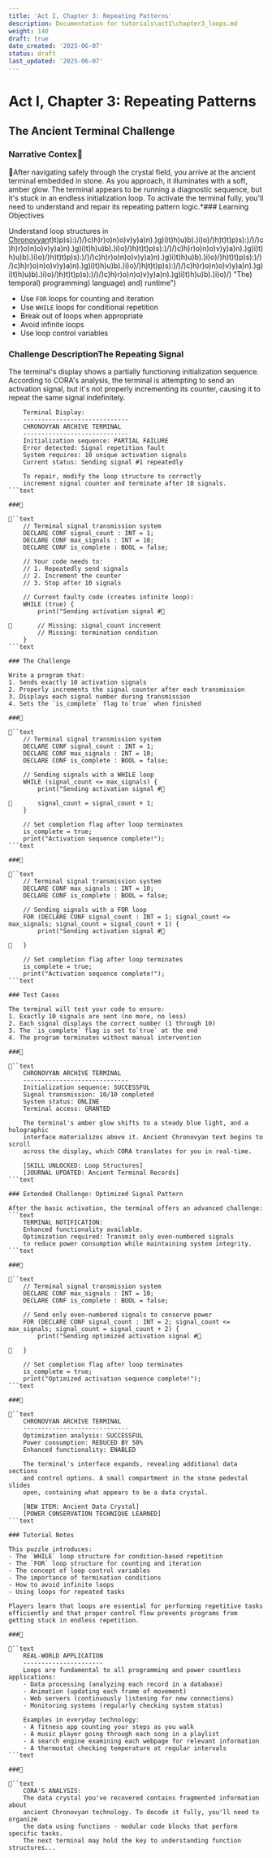 ```yaml
---
title: 'Act I, Chapter 3: Repeating Patterns'
description: Documentation for tutorials\act1\chapter3_loops.md
weight: 140
draft: true
date_created: '2025-06-07'
status: draft
last_updated: '2025-06-07'
---
```


# Act I, Chapter 3: Repeating Patterns

## The Ancient Terminal Challenge

### Narrative Contex
After navigating safely through the crystal field, you arrive at the ancient terminal embedded in stone. As you approach, it illuminates with a soft, amber glow. The terminal appears to be running a diagnostic sequence, but it's stuck in an endless initialization loop. To activate the terminal fully, you'll need to understand and repair its repeating pattern logic.*### Learning Objectives

 Understand loop structures in [Chronovyan](https://chronovyan.github.io/h)t)t)p)s):)/)/)c)h)r)o)n)o)v)y)a)n).)g)i)t)h)u)b).)i)o)/)h)t)t)p)s):)/)/)c)h)r)o)n)o)v)y)a)n).)g)i)t)h)u)b).)i)o)/)h)t)t)p)s):)/)/)c)h)r)o)n)o)v)y)a)n).)g)i)t)h)u)b).)i)o)/)h)t)t)p)s):)/)/)c)h)r)o)n)o)v)y)a)n).)g)i)t)h)u)b).)i)o)/)h)t)t)p)s):)/)/)c)h)r)o)n)o)v)y)a)n).)g)i)t)h)u)b).)i)o)/)h)t)t)p)s):)/)/)c)h)r)o)n)o)v)y)a)n).)g)i)t)h)u)b).)i)o)/)h)t)t)p)s):)/)/)c)h)r)o)n)o)v)y)a)n).)g)i)t)h)u)b).)i)o)/) "The) temporal) programming) language) and) runtime")
- Use `FOR` loops for counting and iteration
- Use `WHILE` loops for conditional repetition
- Break out of loops when appropriate
- Avoid infinite loops
- Use loop control variables

### Challenge Description**The Repeating Signal**

The terminal's display shows a partially functioning initialization sequence. According to CORA's analysis, the terminal is attempting to send an activation signal, but it's not properly incrementing its counter, causing it to repeat the same signal indefinitely.
```text
    Terminal Display:
    -----------------------------
    CHRONOVYAN ARCHIVE TERMINAL
    -----------------------------
    Initialization sequence: PARTIAL FAILURE
    Error detected: Signal repetition fault
    System requires: 10 unique activation signals
    Current status: Sending signal #1 repeatedly

    To repair, modify the loop structure to correctly
    increment signal counter and terminate after 10 signals.
```text

###

``text
    // Terminal signal transmission system
    DECLARE CONF signal_count : INT = 1;
    DECLARE CONF max_signals : INT = 10;
    DECLARE CONF is_complete : BOOL = false;

    // Your code needs to:
    // 1. Repeatedly send signals
    // 2. Increment the counter
    // 3. Stop after 10 signals

    // Current faulty code (creates infinite loop):
    WHILE (true) {
        print("Sending activation signal #

       // Missing: signal_count increment
        // Missing: termination condition
    }
```text

### The Challenge

Write a program that:
1. Sends exactly 10 activation signals
2. Properly increments the signal counter after each transmission
3. Displays each signal number during transmission
4. Sets the `is_complete` flag to`true` when finished

###

``text
    // Terminal signal transmission system
    DECLARE CONF signal_count : INT = 1;
    DECLARE CONF max_signals : INT = 10;
    DECLARE CONF is_complete : BOOL = false;

    // Sending signals with a WHILE loop
    WHILE (signal_count <= max_signals) {
        print("Sending activation signal #

       signal_count = signal_count + 1;
    }

    // Set completion flag after loop terminates
    is_complete = true;
    print("Activation sequence complete!");
```text

###

``text
    // Terminal signal transmission system
    DECLARE CONF max_signals : INT = 10;
    DECLARE CONF is_complete : BOOL = false;

    // Sending signals with a FOR loop
    FOR (DECLARE CONF signal_count : INT = 1; signal_count <= max_signals; signal_count = signal_count + 1) {
        print("Sending activation signal #

   }

    // Set completion flag after loop terminates
    is_complete = true;
    print("Activation sequence complete!");
```text

### Test Cases

The terminal will test your code to ensure:
1. Exactly 10 signals are sent (no more, no less)
2. Each signal displays the correct number (1 through 10)
3. The `is_complete` flag is set to`true` at the end
4. The program terminates without manual intervention

###

``text
    CHRONOVYAN ARCHIVE TERMINAL
    -----------------------------
    Initialization sequence: SUCCESSFUL
    Signal transmission: 10/10 completed
    System status: ONLINE
    Terminal access: GRANTED

    The terminal's amber glow shifts to a steady blue light, and a holographic
    interface materializes above it. Ancient Chronovyan text begins to scroll
    across the display, which CORA translates for you in real-time.

    [SKILL UNLOCKED: Loop Structures]
    [JOURNAL UPDATED: Ancient Terminal Records]
```text

### Extended Challenge: Optimized Signal Pattern

After the basic activation, the terminal offers an advanced challenge:
```text
    TERMINAL NOTIFICATION:
    Enhanced functionality available.
    Optimization required: Transmit only even-numbered signals
    to reduce power consumption while maintaining system integrity.
```text

###

``text
    // Terminal signal transmission system
    DECLARE CONF max_signals : INT = 10;
    DECLARE CONF is_complete : BOOL = false;

    // Send only even-numbered signals to conserve power
    FOR (DECLARE CONF signal_count : INT = 2; signal_count <= max_signals; signal_count = signal_count + 2) {
        print("Sending optimized activation signal #

   }

    // Set completion flag after loop terminates
    is_complete = true;
    print("Optimized activation sequence complete!");
```text

###

``text
    CHRONOVYAN ARCHIVE TERMINAL
    -----------------------------
    Optimization analysis: SUCCESSFUL
    Power consumption: REDUCED BY 50%
    Enhanced functionality: ENABLED

    The terminal's interface expands, revealing additional data sections
    and control options. A small compartment in the stone pedestal slides
    open, containing what appears to be a data crystal.

    [NEW ITEM: Ancient Data Crystal]
    [POWER CONSERVATION TECHNIQUE LEARNED]
```text

### Tutorial Notes

This puzzle introduces:
- The `WHILE` loop structure for condition-based repetition
- The `FOR` loop structure for counting and iteration
- The concept of loop control variables
- The importance of termination conditions
- How to avoid infinite loops
- Using loops for repeated tasks

Players learn that loops are essential for performing repetitive tasks efficiently and that proper control flow prevents programs from getting stuck in endless repetition.

###

``text
    REAL-WORLD APPLICATION
    ----------------------
    Loops are fundamental to all programming and power countless applications:
    - Data processing (analyzing each record in a database)
    - Animation (updating each frame of movement)
    - Web servers (continuously listening for new connections)
    - Monitoring systems (regularly checking system status)

    Examples in everyday technology:
    - A fitness app counting your steps as you walk
    - A music player going through each song in a playlist
    - A search engine examining each webpage for relevant information
    - A thermostat checking temperature at regular intervals
```text

###

``text
    CORA'S ANALYSIS:
    The data crystal you've recovered contains fragmented information about
    ancient Chronovyan technology. To decode it fully, you'll need to organize
    the data using functions - modular code blocks that perform specific tasks.
    The next terminal may hold the key to understanding function structures...
```